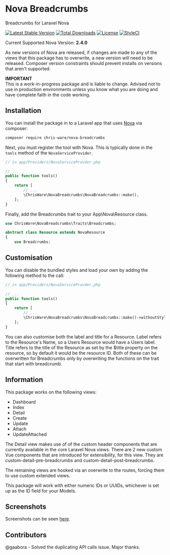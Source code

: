 # Nova Breadcrumbs
Breadcrumbs for Laravel Nova

[![Latest Stable Version](https://badgen.net/packagist/v/chris-ware/nova-breadcrumbs)](https://packagist.org/packages/chris-ware/nova-breadcrumbs)
[![Total Downloads](https://badgen.net/packagist/dt/chris-ware/nova-breadcrumbs)](ttps://packagist.org/packages/chris-ware/nova-breadcrumbs)
[![License](https://badgen.net/packagist/license/chris-ware/nova-breadcrumbs)](ttps://packagist.org/packages/chris-ware/nova-breadcrumbs)
[![StyleCI](https://github.styleci.io/repos/160367785/shield?branch=master)](https://github.styleci.io/repos/160367785)

Current Supported Nova Version: **2.4.0**  

As new versions of Nova are released, if changes are made to any of the views that this package has to overwrite, a new version will need to be released. Composer version constraints should prevent installs on versions that aren't supported.

**IMPORTANT**  
This is a work-in-progress package and is liable to change. Advised not to use in production environments unless you know what you are doing and have complete faith in the code working.

## Installation

You can install the package in to a Laravel app that uses [Nova](https://nova.laravel.com) via composer:

```bash
composer require chris-ware/nova-breadcrumbs
```

Next, you must register the tool with Nova. This is typically done in the `tools` method of the `NovaServiceProvider`.

```php
// in app/Providers/NovaServiceProvder.php

// ...
public function tools()
{
    return [
        // ...
        \ChrisWare\NovaBreadcrumbs\NovaBreadcrumbs::make(),
    ];
}
```

Finally, add the Breadcrumbs trait to your App\Nova\Resource class.

```php
use ChrisWare\NovaBreadcrumbs\Traits\Breadcrumbs;

abstract class Resource extends NovaResource
{
    use Breadcrumbs;
```

## Customisation

You can disable the bundled styles and load your own by adding the following method to the call:

```php
// in app/Providers/NovaServiceProvder.php

// ...
public function tools()
{
    return [
        // ...
        \ChrisWare\NovaBreadcrumbs\NovaBreadcrumbs::make()->withoutStyles(),
    ];
}
```

You can also customise both the label and title for a Resource. Label refers to the Resource's Name, so a Users Resource would have a Users label. Title refers to the title of the Resource as set by the $title property on the resource, so by default it would be the resource ID. Both of these can be overwritten for Breadcrumbs only by overwriting the functions on the trait that start with breadcrumb.

## Information

This package works on the following views:
- Dashboard
- Index
- Detail
- Create
- Update
- Attach
- UpdateAttached

The Detail view makes use of of the custom header components that are currently available in the core Laravel Nova views. There are 2 new custom Vue components that are introduced for extensibility, for this view. They are custom-detail-pre-breadcrumbs and custom-detail-post-breadcrumbs.

The remaining views are hooked via an overwrite to the routes, forcing them to use custom extended views.

This package will work with either numeric IDs or UUIDs, whichever is set up as the ID field for your Models.

## Screenshots
Screenshots can be seen [here](screenshots.md).

## Contributors

@gaabora - Solved the duplicating API calls issue. Major thanks.